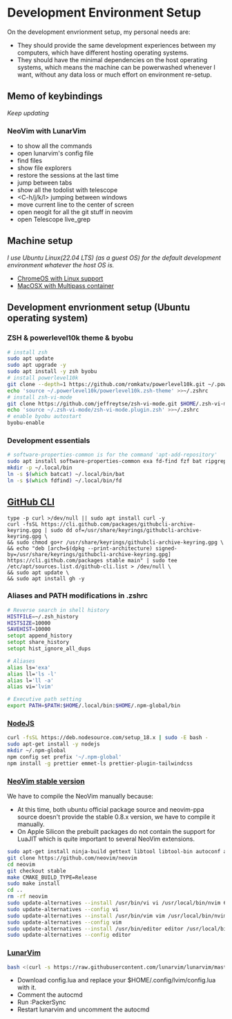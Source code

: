 # Development Environment Setup
On the development envrionment setup, my personal needs are:
* They should provide the same development experiences between my computers, which have different hosting operating systems.
* They should have the minimal dependencies on the host operating systems, which means the machine can be powerwashed whenever I want, without any data loss or much effort on environment re-setup.

## Memo of keybindings
*Keep updating*

### NeoVim with LunarVim
* <Space-sk> to show all the commands 
* <Space-Lc> open lunarvim's config file
* <Space-f> find files
* <Space-e> show file explorers
* <Space-Sc> restore the sessions at the last time
* <Space-bj> jump between tabs
* <Space-ts> show all the todolist with telescope
* <C-h/j/k/l> jumping between windows
* <zz> move current line to the center of screen
* <C-g> open neogit for all the git stuff in neovim
* <C-s> open Telescope live_grep

## Machine setup
*I use Ubuntu Linux(22.04 LTS) (as a guest OS) for the default development environment whatever the host OS is.*

- [ChromeOS with Linux support](chromeos-setup.md)
- [MacOSX with Multipass container](macosx-setup.md)

## Development envrionment setup (Ubuntu operating system)

### ZSH & powerlevel10k theme & byobu
```bash
# install zsh
sudo apt update
sudo apt upgrade -y
sudo apt install -y zsh byobu
# install powerlevel10k
git clone --depth=1 https://github.com/romkatv/powerlevel10k.git ~/.powerlevel10k
echo 'source ~/.powerlevel10k/powerlevel10k.zsh-theme' >>~/.zshrc
# install zsh-vi-mode
git clone https://github.com/jeffreytse/zsh-vi-mode.git $HOME/.zsh-vi-mode
echo 'source ~/.zsh-vi-mode/zsh-vi-mode.plugin.zsh' >>~/.zshrc
# enable byobu autostart
byobu-enable
```

### Development essentials
```zsh
# software-properties-common is for the command 'apt-add-repository'
sudo apt install software-properties-common exa fd-find fzf bat ripgrep build-essential
mkdir -p ~/.local/bin
ln -s $(which batcat) ~/.local/bin/bat
ln -s $(which fdfind) ~/.local/bin/fd
```

## [GitHub CLI](https://github.com/cli/cli#installation)
```
type -p curl >/dev/null || sudo apt install curl -y
curl -fsSL https://cli.github.com/packages/githubcli-archive-keyring.gpg | sudo dd of=/usr/share/keyrings/githubcli-archive-keyring.gpg \
&& sudo chmod go+r /usr/share/keyrings/githubcli-archive-keyring.gpg \
&& echo "deb [arch=$(dpkg --print-architecture) signed-by=/usr/share/keyrings/githubcli-archive-keyring.gpg] https://cli.github.com/packages stable main" | sudo tee /etc/apt/sources.list.d/github-cli.list > /dev/null \
&& sudo apt update \
&& sudo apt install gh -y
```

### Aliases and PATH modifications in .zshrc
```zsh
# Reverse search in shell history
HISTFILE=~/.zsh_history
HISTSIZE=10000
SAVEHIST=10000
setopt append_history
setopt share_history
setopt hist_ignore_all_dups

# Aliases
alias ls='exa'
alias ll='ls -l'
alias l='ll -a'
alias vi='lvim'

# Executive path setting
export PATH=$PATH:$HOME/.local/bin:$HOME/.npm-global/bin
```

### [NodeJS](https://github.com/nodesource/distributions/blob/master/README.md)
```bash
curl -fsSL https://deb.nodesource.com/setup_18.x | sudo -E bash -
sudo apt-get install -y nodejs
mkdir ~/.npm-global
npm config set prefix '~/.npm-global'
npm install -g prettier emmet-ls prettier-plugin-tailwindcss
```

### [NeoVim stable version](https://github.com/neovim/neovim/wiki/Building-Neovim)
We have to compile the NeoVim manually because:
- At this time, both ubuntu official package source and neovim-ppa source doesn't provide the stable 0.8.x version, we have to compile it manually.
- On Apple Silicon the prebuilt packages do not contain the support for LuaJIT which is quite important to several NeoVim extensions.

```bash
sudo apt-get install ninja-build gettext libtool libtool-bin autoconf automake cmake pkg-config unzip doxygen
git clone https://github.com/neovim/neovim
cd neovim
git checkout stable
make CMAKE_BUILD_TYPE=Release
sudo make install
cd ..
rm -rf neovim
sudo update-alternatives --install /usr/bin/vi vi /usr/local/bin/nvim 60
sudo update-alternatives --config vi
sudo update-alternatives --install /usr/bin/vim vim /usr/local/bin/nvim 60
sudo update-alternatives --config vim
sudo update-alternatives --install /usr/bin/editor editor /usr/local/bin/nvim 60
sudo update-alternatives --config editor
```

### [LunarVim](https://www.lunarvim.org/docs/installation)
```bash
bash <(curl -s https://raw.githubusercontent.com/lunarvim/lunarvim/master/utils/installer/install.sh)
```
- Download config.lua and replace your $HOME/.config/lvim/config.lua with it.
- Comment the autocmd
- Run :PackerSync
- Restart lunarvim and uncomment the autocmd
